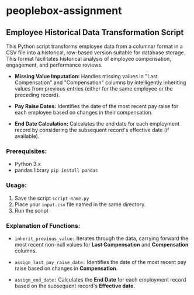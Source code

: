 # peoplebox-assignment

## Employee Historical Data Transformation Script

This Python script transforms employee data from a columnar format in a CSV file into a historical, row-based version suitable for database storage. This format facilitates historical analysis of employee compensation, engagement, and performance reviews.


- **Missing Value Imputation:** Handles missing values in "Last Compensation" and "Compensation" columns by intelligently inheriting values from previous entries (either for the same employee or the preceding record).
  
- **Pay Raise Dates:** Identifies the date of the most recent pay raise for each employee based on changes in their compensation.
  
- **End Date Calculation:** Calculates the end date for each employment record by considering the subsequent record's effective date (if available).



### Prerequisites:

- Python 3.x
- pandas library `pip install pandas`



### Usage:

1. Save the script `script-name.py`
2. Place your `input.csv` file named in the same directory.
3. Run the script



### Explanation of Functions:

  
- `inherit_previous_value:` Iterates through the data, carrying forward the most recent non-null values for **Last Compensation** and **Compensation** columns.
  
- `assign_last_pay_raise_date:` Identifies the date of the most recent pay raise based on changes in **Compensation**.
  
- `assign_end_date:` Calculates the **End Date** for each employment record based on the subsequent record's **Effective date**.
